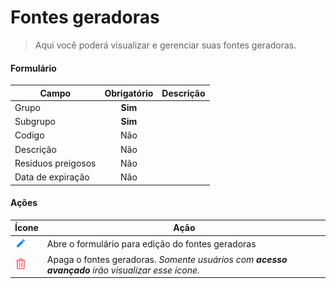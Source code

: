 # Fontes geradoras

> Aqui você poderá visualizar e gerenciar suas fontes geradoras.

#### Formulário

| Campo              | Obrigatório | Descrição |
| ------------------ | :---------: | --------- |
| Grupo              |   **Sim**   |           |
| Subgrupo           |   **Sim**   |           |
| Codigo             |     Não     |           |
| Descrição          |     Não     |           |
| Residuos preigosos |     Não     |           |
| Data de expiração  |     Não     |           |

#### Ações

| Ícone                                  | Ação                                                                                             |
| -------------------------------------- | ------------------------------------------------------------------------------------------------ |
| ![logo](../../assets/icons/Pencil.png) | Abre o formulário para edição do fontes geradoras                                                |
| ![logo](../../assets/icons/Trash.png)  | Apaga o fontes geradoras. _Somente usuários com **acesso avançado** irão visualizar esse ícone._ |
